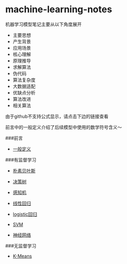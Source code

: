 # machine-learning-notes

机器学习模型笔记主要从以下角度展开

* 主要思想
* 产生背景
* 应用场景
* 核心理解
* 原理推导
* 求解算法
* 伪代码
* 算法复杂度
* 大数据适配
* 优缺点分析
* 算法改进
* 相关算法

由于github不支持公式显示，请点击下边的链接查看

前言中的一般定义介绍了后续模型中使用的数学符号含义～

###前言

* [一般定义](https://www.zybuluo.com/Libaier/note/444119)


###有监督学习

* [朴素贝叶斯](https://www.zybuluo.com/Libaier/note/444055)

* [决策树](https://www.zybuluo.com/Libaier/note/446630)

* [感知机](https://www.zybuluo.com/Libaier/note/444998)

* [线性回归](https://www.zybuluo.com/Libaier/note/446632)

* [logistic回归](https://www.zybuluo.com/Libaier/note/446659)

* [SVM](https://www.zybuluo.com/Libaier/note/446949)

* [神经网络](https://www.zybuluo.com/Libaier/note/448752)

###无监督学习

* [K-Means](https://www.zybuluo.com/Libaier/note/444574)

